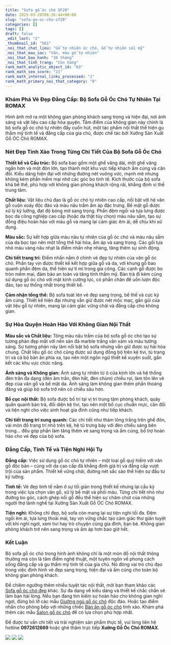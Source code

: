 ```yaml
---
title: "Sofa gỗ óc chó SF20"
date: 2025-03-28T06:26:44+00:00
slug: "sofa-go-oc-cho-sf20"
categories: []
tags: []
draft: false
_edit_last: "2"
_thumbnail_id: "561"
_noi_that_chat_lieu: "Gỗ tự nhiên óc chó, Gỗ tự nhiên sồi mỹ"
_noi_that_mau_sac: "Vân, màu gỗ tự nhiên"
_noi_that_bao_hanh: "36 tháng"
_noi_that_tinh_trang: "Còn hàng"
rank_math_analytic_object_id: "63"
rank_math_seo_score: "21"
rank_math_internal_links_processed: "1"
rank_math_primary_noi_that_category: "0"
---
```

### Khám Phá Vẻ Đẹp Đẳng Cấp: Bộ Sofa Gỗ Óc Chó Tự Nhiên Tại ROMAX

Hình ảnh mở ra một không gian phòng khách sang trọng và hiện đại, nơi ánh sáng và vật liệu cao cấp hòa quyện. Tâm điểm của không gian này chính là bộ sofa gỗ óc chó tự nhiên đầy cuốn hút, một tác phẩm nội thất thể hiện gu thẩm mỹ tinh tế và đẳng cấp của gia chủ, được chế tác bởi Xưởng Sản Xuất Gỗ ÓC Chó ROMAX.

### Nét Đẹp Tinh Xảo Trong Từng Chi Tiết Của Bộ Sofa Gỗ Óc Chó

**Thiết kế và Cấu trúc:** Bộ sofa bao gồm một ghế văng dài, một ghế văng ngắn hơn và một đôn lớn, tạo thành một khu vực tiếp khách ấm cúng và cân đối. Kiểu dáng hiện đại với những đường nét vuông vức, mạnh mẽ nhưng không kém phần mềm mại nhờ các góc bo tinh tế. Kích thước của bộ sofa khá bề thế, phù hợp với không gian phòng khách rộng rãi, khẳng định vị thế trung tâm.

**Chất liệu:** Vật liệu chủ đạo là gỗ óc chó tự nhiên cao cấp, nổi bật với hệ vân gỗ cuộn xoáy độc đáo và màu nâu trầm ấm áp đặc trưng. Bề mặt gỗ được xử lý kỹ lưỡng, đạt độ bóng mờ sang trọng. Phần đệm ngồi và tựa lưng được bọc da công nghiệp cao cấp (hoặc da thật tùy chọn) màu nâu sẫm, tạo sự đồng điệu hoàn hảo với màu gỗ và mang lại cảm giác êm ái, dễ chịu khi sử dụng.

**Màu sắc:** Sự kết hợp giữa màu nâu tự nhiên của gỗ óc chó và màu nâu sẫm của da bọc tạo nên một tổng thể hài hòa, ấm áp và sang trọng. Các gối tựa nhỏ màu vàng nâu nhạt là điểm nhấn nhẹ nhàng, tăng thêm sự sinh động.

**Chi tiết trang trí:** Điểm nhấn nằm ở chính vẻ đẹp tự nhiên của vân gỗ óc chó. Phần tay vịn được thiết kế kết hợp giữa gỗ và da, với khung gỗ bao quanh phần đệm da, thể hiện sự tỉ mỉ trong gia công. Các cạnh gỗ được bo tròn mềm mại, đảm bảo an toàn và tăng tính thẩm mỹ. Bàn trà đi kèm cũng sử dụng gỗ óc chó với mặt kính cường lực, có phần chân đế uốn lượn độc đáo, tạo sự thống nhất trong thiết kế.

**Cảm nhận tổng thể:** Bộ sofa toát lên vẻ đẹp sang trọng, bề thế và cực kỳ ấm cúng. Thiết kế hiện đại nhưng vẫn giữ được nét mộc mạc, gần gũi của vật liệu gỗ tự nhiên, mang lại cảm giác vững chãi và đẳng cấp cho không gian.

### Sự Hòa Quyện Hoàn Hảo Với Không Gian Nội Thất

**Màu sắc và Chất liệu:** Tông màu nâu trầm của bộ sofa gỗ óc chó tạo sự tương phản đẹp mắt với nền sàn đá marble trắng vân xám và màu tường sáng. Sự tương phản này làm nổi bật bộ sofa nhưng vẫn giữ được sự hài hòa chung. Chất liệu gỗ óc chó cũng được sử dụng đồng bộ trên kệ tivi, tủ trang trí và cả bộ bàn ăn phía xa, tạo nên một ngôn ngữ thiết kế xuyên suốt, gắn kết các khu vực chức năng.

**Ánh sáng và Không gian:** Ánh sáng tự nhiên từ ô cửa kính lớn và hệ thống đèn trần đa dạng (đèn âm trần, đèn hắt, đèn chùm) chiếu rọi, làm tôn lên vẻ đẹp của vân gỗ và bề mặt da. Ánh sáng làm không gian thêm phần thoáng đãng và giúp bộ sofa trở nên có chiều sâu hơn.

**Bố cục nội thất:** Bộ sofa được bố trí tại vị trí trung tâm phòng khách, quây quần quanh bàn trà, đối diện kệ tivi, tạo nên một bố cục chuẩn mực, cân đối và tiện nghi cho việc sinh hoạt gia đình cũng như tiếp khách.

**Chi tiết trang trí xung quanh:** Các chi tiết như thảm lông trắng trên ghế đôn, vài món đồ trang trí nhỏ trên kệ, hệ tủ trưng bày với đèn chiếu sáng bên trong... đều góp phần làm tăng thêm vẻ sang trọng và ấm cúng, bổ trợ hoàn hảo cho vẻ đẹp của bộ sofa.

### Đẳng Cấp, Tinh Tế và Tiện Nghi Hội Tụ

**Đẳng cấp:** Việc sử dụng gỗ óc chó tự nhiên – một loại gỗ quý hiếm với vân gỗ độc bản – cùng với da cao cấp đã khẳng định giá trị và đẳng cấp vượt trội của sản phẩm. Thiết kế vững chãi, đường nét sắc sảo thể hiện sự đầu tư kỹ lưỡng.

**Tinh tế:** Vẻ đẹp tinh tế nằm ở sự tối giản trong thiết kế nhưng lại cầu kỳ trong việc lựa chọn vân gỗ, xử lý bề mặt và phối màu. Từng chi tiết nhỏ như đường bo góc, cách ghép nối gỗ đều thể hiện sự chăm chút của những người thợ lành nghề tại Xưởng Sản Xuất Gỗ ÓC Chó ROMAX.

**Tiện nghi:** Không chỉ đẹp, bộ sofa còn mang lại sự tiện nghi tối đa. Đệm ngồi êm ái, tựa lưng thoải mái, tay vịn vững chắc tạo cảm giác thư giãn tuyệt vời khi nghỉ ngơi, xem tivi hay trò chuyện cùng gia đình, bạn bè. Không gian phòng khách trở nên sang trọng và ấm áp hơn bao giờ hết.

### Kết Luận

Bộ sofa gỗ óc chó trong hình ảnh không chỉ là một món đồ nội thất thông thường mà còn là tâm điểm nghệ thuật, một tuyên ngôn về phong cách sống đẳng cấp và gu thẩm mỹ tinh tế của gia chủ. Nó đóng vai trò chủ đạo trong việc định hình vẻ đẹp sang trọng, hiện đại và ấm cúng cho toàn bộ không gian phòng khách.

Để chiêm ngưỡng thêm nhiều tuyệt tác nội thất, mời bạn tham khảo các [Sofa gỗ óc chó đẹp](https://romax.vn/danh-muc/phong-khach/sofa-go-oc-cho/) khác. Sự đa dạng về kiểu dáng và thiết kế chắc chắn sẽ làm bạn hài lòng. Nếu bạn đang tìm kiếm sự hoàn hảo cho không gian nghỉ ngơi, đừng bỏ lỡ các mẫu [Giường ngủ gỗ óc chó](https://romax.vn/danh-muc/phong-ngu/giuong-go-oc-cho/) độc đáo. Hoặc tạo điểm nhấn cho phòng bếp với những chiếc [Bàn ăn gỗ óc chó](https://romax.vn/danh-muc/phong-bep/ban-an-go-oc-cho/) tinh xảo. Khám phá thêm các mẫu [Salon gỗ óc chó](https://romax.vn/danh-muc/phong-khach/sofa-go-oc-cho/) để có lựa chọn phù hợp nhất.

Để được tư vấn chi tiết và trải nghiệm sản phẩm thực tế, vui lòng liên hệ hotline **0972612669** hoặc ghé thăm trực tiếp **Xưởng Gỗ Óc Chó ROMAX**.

![](https://romax.vn/wp-content/uploads/2025/03/sofa-go-oc-cho-sf20-1-1280x854.webp) ![](https://romax.vn/wp-content/uploads/2025/03/sofa-go-oc-cho-sf20-2-1280x808.webp) ![](https://romax.vn/wp-content/uploads/2025/03/sofa-go-oc-cho-sf20-3-1280x860.webp)
